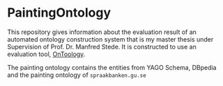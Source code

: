 # PaintingOntology


This repository gives information about the evaluation result of an automated ontology construction system that is my master thesis under Supervision of Prof. Dr. Manfred Stede.
It is constructed to use an evaluation tool, [OnToology](http://ontoology.linkeddata.es).

The painting ontology contains the entities from YAGO Schema, DBpedia and the painting ontology of ``spraakbanken.gu.se``
